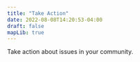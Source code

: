```yaml
---
title: "Take Action"
date: 2022-08-08T14:20:53-04:00
draft: false
mapLib: true
---
```


Take action about issues in your community.